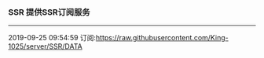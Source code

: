 ### SSR 提供SSR订阅服务
---
2019-09-25 09:54:59 订阅:https://raw.githubusercontent.com/King-1025/server/SSR/DATA
